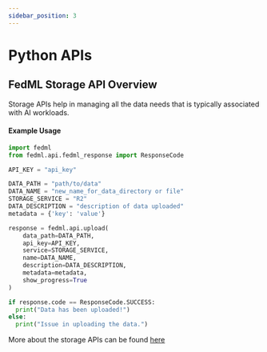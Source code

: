 ```yaml
---
sidebar_position: 3
---
```

# Python APIs

## FedML Storage API Overview

Storage APIs help in managing all the data needs that is typically associated with AI workloads.


#### Example Usage

```python
import fedml
from fedml.api.fedml_response import ResponseCode

API_KEY = "api_key"

DATA_PATH = "path/to/data"
DATA_NAME = "new_name_for_data_directory or file"
STORAGE_SERVICE = "R2"
DATA_DESCRIPTION = "description of data uploaded"
metadata = {'key': 'value'}

response = fedml.api.upload(
    data_path=DATA_PATH,
    api_key=API_KEY,
    service=STORAGE_SERVICE,
    name=DATA_NAME,
    description=DATA_DESCRIPTION,
    metadata=metadata,
    show_progress=True
)

if response.code == ResponseCode.SUCCESS:
  print("Data has been uploaded!")
else:
  print("Issue in uploading the data.")

```

More about the storage APIs can be found [here](../open-source/api/api-storage#storage-apis)

